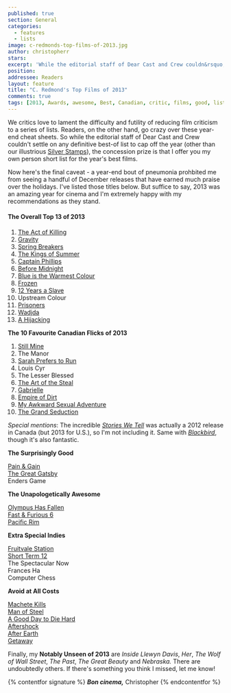 ```yaml
---
published: true
section: General
categories:
  - features
  - lists
image: c-redmonds-top-films-of-2013.jpg
author: christopherr
stars: 
excerpt: 'While the editorial staff of Dear Cast and Crew couldn&rsquo;t settle on any definitive best-of list to cap off the year, the concession prize is that Chridtopher Redmons offers his own personal short list for the year&rsquo;s best films.'
position: 
addressee: Readers
layout: feature
title: "C. Redmond's Top Films of 2013"
comments: true
tags: [2013, Awards, awesome, Best, Canadian, critic, films, good, list, movies, Top films 2013, worst, year end]
---
```


We critics love to lament the difficulty and futility of reducing film criticism to a series of lists. Readers, on the other hand, go crazy over these year-end cheat sheets. So while the editorial staff of Dear Cast and Crew couldn't settle on any definitive best-of list to cap off the year (other than our illustrious [Silver Stamps][1]), the concession prize is that I offer you my own person short list for the year's best films. 

   [1]: /content/2013/12/14/2013-silver-stamps.html

Now here's the final caveat - a year-end bout of pneumonia prohbited me from seeing a handful of December releases that have earned much praise over the holidays. I've listed those titles below. But suffice to say, 2013 was an amazing year for cinema and I'm extremely happy with my recommendations as they stand.

#### **The Overall Top 13 of 2013**

  1. [The Act of Killing][2]
  2. [Gravity][3]
  3. [Spring Breakers][4]
  4. [The Kings of Summer][5]
  5. [Captain Phillips][6]
  6. [Before Midnight][7]
  7. [Blue is the Warmest Colour][8]
  8. [Frozen][9]
  9. [12 Years a Slave][10]
  10. Upstream Colour
  11. [Prisoners][11]
  12. [Wadjda][12]
  13. [A Hijacking][13]

   [2]: /content/2013/9/13/the-act-of-killing.html
   [3]: /content/2013/10/4/gravity.html
   [4]: /content/2013/3/28/spring-breakers.html
   [5]: /content/2013/6/17/the-kings-of-summer.html
   [6]: /content/2013/10/18/captain-phillips.html
   [7]: /content/2013/6/27/before-midnight.html
   [8]: /content/2013/11/18/blue-is-the-warmest-colour.html
   [9]: /content/2013/11/28/frozen.html
   [10]: /content/2013/11/13/12-years-a-slave.html
   [11]: /content/2013/9/10/prisoners.html
   [12]: /content/2013/11/5/wadjda.html
   [13]: /content/2013/8/20/a-hijacking.html

**The 10 Favourite Canadian Flicks of 2013**

  1. [Still Mine][14]
  2. The Manor
  3. [Sarah Prefers to Run][15]
  4. Louis Cyr
  5. The Lesser Blessed
  6. [The Art of the Steal][16]
  7. [Gabrielle ][17]
  8. [Empire of Dirt][18]
  9. [My Awkward Sexual Adventure][19]
  10. [The Grand Seduction][20]

   [14]: /content/2013/4/19/still-mine.html
   [15]: /content/2013/6/11/sarah-prefers-to-run.html
   [16]: /content/2013/9/20/the-art-of-the-steal.html
   [17]: /content/2013/10/23/gabrielle.html
   [18]: http://www.youtube.com/watch?v=iKyAxzkjdB0
   [19]: /content/2013/4/29/my-awkward-sexual-adventure.html
   [20]: /content/2013/9/18/the-grand-seduction.html

_Special mentions_: The incredible [_Stories We Tell_][21] was actually a 2012 release in Canada (but 2013 for U.S.), so I'm not including it. Same with [_Blackbird_][22], though it's also fantastic.

   [21]: /content/2012/11/7/stories-we-tell.html
   [22]: /content/2012/9/25/blackbird.html

**The Surprisingly Good**

[Pain & Gain][23]  
[The Great Gatsby][24]  
Enders Game

   [23]: /content/2013/4/26/pain-gain.html
   [24]: /content/2013/5/10/the-great-gatsby.html

**The Unapologetically Awesome**

[Olympus Has Fallen][25]  
[Fast & Furious 6][26]  
[Pacific Rim][27] 

   [25]: /content/2013/3/22/olympus-has-fallen.html
   [26]: /content/2013/5/27/fast-furious-6.html
   [27]: /content/2013/7/11/pacific-rim.html

**Extra Special Indies**

[Fruitvale Station][28]  
[Short Term 12][29]  
The Spectacular Now  
Frances Ha  
Computer Chess

   [28]: /content/2013/8/6/fruitvale-station.html
   [29]: /content/2013/10/8/short-term-12.html

**Avoid at All Costs**

[Machete Kills][30]  
[Man of Steel][31]  
[A Good Day to Die Hard][32]  
[Aftershock][33]  
[After Earth][34]  
[Getaway][35]

   [30]: /content/2013/10/9/machete-kills.html
   [31]: /content/2013/6/14/man-of-steel.html
   [32]: /content/2013/2/15/a-good-day-to-die-hard.html
   [33]: /content/2013/5/14/aftershock.html
   [34]: /content/2013/6/7/after-earth.html
   [35]: /content/2013/9/4/getaway.html

Finally, my **Notably Unseen of 2013** are _Inside Llewyn Davis_, _Her_, _The Wolf of Wall Street_, _The Past_, _The Great Beauty_ and _Nebraska._ There are undoubtedly others. If there's something you think I missed, let me know!

{% contentfor signature %}
***Bon cinema,***
Christopher
{% endcontentfor  %}